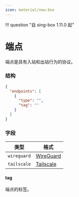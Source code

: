 ```yaml
---
icon: material/new-box
---
```


!!! question "自 sing-box 1.11.0 起"

# 端点

端点是具有入站和出站行为的协议。

### 结构

```json
{
  "endpoints": [
    {
      "type": "",
      "tag": ""
    }
  ]
}
```

### 字段

| 类型          | 格式                        |
|-------------|---------------------------|
| `wireguard` | [WireGuard](./wireguard/) |
| `tailscale` | [Tailscale](./tailscale/) |

#### tag

端点的标签。

